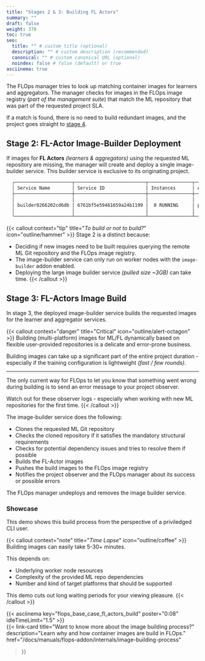 ```yaml
---
title: "Stages 2 & 3: Building FL Actors"
summary: ""
draft: false
weight: 370
toc: true
seo:
  title: "" # custom title (optional)
  description: "" # custom description (recommended)
  canonical: "" # custom canonical URL (optional)
  noindex: false # false (default) or true
asciinema: true
---
```


The FLOps manager tries to look up matching container images for learners and aggregators.
The manager checks for images in the FLOps image registry (*part of the management suite*) that match the ML repository that was part of the requested project SLA. 

If a match is found, there is no need to build redundant images, and the project goes straight to [stage 4](/docs/manuals/flops-addon/flops-project-workflow/stages/stages-4-5-doing-fl/).

## Stage 2: FL-Actor Image-Builder Deployment

If images for **FL Actors** *(learners & aggregators)* using the requested ML repository are missing, the manager will create and deploy a single image-builder service.
This builder service is exclusive to its originating project.

```bash
  ╭─────────────────────┬──────────────────────────┬────────────────┬──────────────────┬──────────────────────────╮     
  │ Service Name        │ Service ID               │ Instances      │ App Name         │ App ID                   │     
  ├─────────────────────┼──────────────────────────┼────────────────┼──────────────────┼──────────────────────────┤     
  │                     │                          │                │                  │                          │     
  │ builder8266202cd6db │ 6761bf5e59461659a24b1199 │  0 RUNNING     │ projc3fd78f56b75 │ 6761bf5d59461659a24b1197 │      
  │                     │                          │                │                  │                          │     
  ╰─────────────────────┴──────────────────────────┴────────────────┴──────────────────┴──────────────────────────╯     
```

{{< callout context="tip" title="*To build or not to build?*" icon="outline/hammer" >}}
  Stage 2 is a distinct because:
  - Deciding if new images need to be built requires querying the remote ML Git repository and the FLOps image registry.
  - The image-builder service can only run on worker nodes with the `image-builder` addon enabled.
  - Deploying the large image builder service *(pulled size ~3GB)* can take time.
{{< /callout >}}

## Stage 3: FL-Actors Image Build

In stage 3, the deployed image-builder service builds the requested images for the learner and aggregator services.

{{< callout context="danger" title="Critical" icon="outline/alert-octagon" >}}
  Building (multi-platform) images for ML/FL dynamically based on flexible user-provided repositories is a delicate and error-prone business.

  Building images can take up a significant part of the entire project duration - especially if the training configuration is lightweight *(fast / few rounds)*.

  ---

  The only current way for FLOps to let you know that something went wrong during building is to send an error message to your project observer.

  Watch out for these observer logs - especially when working with new ML repositories for the first time. 
{{< /callout >}}

The image-builder service does the following:
- Clones the requested ML Git repository
- Checks the cloned repository if it satisfies the mandatory structural requirements 
- Checks for potential dependency issues and tries to resolve them if possible
- Builds the FL-Actor images
- Pushes the build images to the FLOps image registry
- Notifies the project observer and the FLOps manager about its success or possible errors

The FLOps manager undeploys and removes the image builder service.

### Showcase

This demo shows this build process from the perspective of a priviledged CLI user.

{{< callout context="note" title="*Time Lapse*" icon="outline/coffee" >}}
  Building images can easily take 5-30+ minutes.

  This depends on:
  - Underlying worker node resources
  - Complexity of the provided ML repo dependencies
  - Number and kind of target platforms that should be supported

  This demo cuts out long waiting periods for your viewing pleasure. 
{{< /callout >}}


{{< asciinema key="flops_base_case_fl_actors_build" poster="0:08" idleTimeLimit="1.5" >}}
<br>
{{< link-card
  title="Want to know more about the image building process?"
  description="Learn why and how container images are build in FLOps." 
  href="/docs/manuals/flops-addon/internals/image-building-process"
>}}
